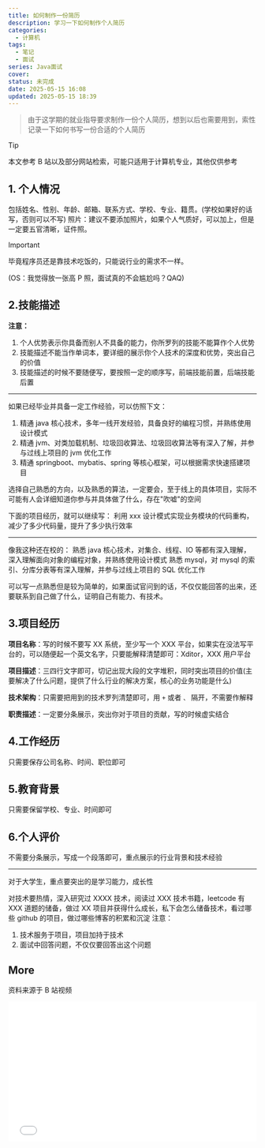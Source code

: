 ```yaml
---
title: 如何制作一份简历
description: 学习一下如何制作个人简历
categories:
  - 计算机
tags:
  - 笔记
  - 面试
series: Java面试
cover: 
status: 未完成
date: 2025-05-15 16:08
updated: 2025-05-15 18:39
---
```

> 由于这学期的就业指导要求制作一份个人简历，想到以后也需要用到，索性记录一下如何书写一份合适的个人简历
>  

> [!TIP]
> 本文参考 B 站以及部分网站检索，可能只适用于计算机专业，其他仅供参考

## 1. 个人情况
包括姓名、性别、年龄、邮箱、联系方式、学校、专业、籍贯。(学校如果好的话写，否则可以不写)
照片：建议不要添加照片，如果个人气质好，可以加上，但是一定要五官清晰，证件照。

> [!IMPORTANT]
> 毕竟程序员还是靠技术吃饭的，只能说行业的需求不一样。
>  
(OS：我觉得放一张高 P 照，面试真的不会尴尬吗？QAQ)
>  
## 2.技能描述
**注意：**
1. 个人优势表示你具备而别人不具备的能力，你所罗列的技能不能算作个人优势
2. 技能描述不能当作单词本，要详细的展示你个人技术的深度和优势，突出自己的价值
3. 技能描述的时候不要随便写，要按照一定的顺序写，前端技能前置，后端技能后置

---

如果已经毕业并具备一定工作经验，可以仿照下文：
1. 精通 java 核心技术，多年一线开发经验，具备良好的编程习惯，并熟练使用设计模式
2. 精通 jvm、对类加载机制、垃圾回收算法、垃圾回收算法等有深入了解，并参与过线上项目的 jvm 优化工作
3. 精通 springboot、mybatis、spring 等核心框架，可以根据需求快速搭建项目

选择自己熟悉的方向，以及熟悉的算法，一定要会，至于线上的具体项目，实际不可能有人会详细知道你参与并具体做了什么，存在"吹嘘"的空间

下面的项目经历，就可以继续写：
利用 xxx 设计模式实现业务模块的代码重构，减少了多少代码量，提升了多少执行效率


---

像我这种还在校的：
熟悉 java 核心技术，对集合、线程、IO 等都有深入理解，深入理解面向对象的编程对象，并熟练使用设计模式
熟悉 mysql，对 mysql 的索引、分库分表等有深入理解，并参与过线上项目的 SQL 优化工作


可以写一点熟悉但是较为简单的，如果面试官问到的话，不仅仅能回答的出来，还要联系到自己做了什么，证明自己有能力、有技术。

## 3.项目经历
**项目名称**：写的时候不要写 XX 系统，至少写一个 XXX 平台，如果实在没法写平台的，可以随便起一个英文名字，只要能解释清楚即可：Xditor，XXX 用户平台

**项目描述**：三四行文字即可，切记出现大段的文字堆积，同时突出项目的价值(主要解决了什么问题，提供了什么行业的解决方案，核心的业务功能是什么)

**技术架构**：只需要把用到的技术罗列清楚即可，用 `+` 或者 `、` 隔开，不需要作解释

**职责描述**：一定要分条展示，突出你对于项目的贡献，写的时候虚实结合

## 4.工作经历
只需要保存公司名称、时间、职位即可

## 5.教育背景
只需要保留学校、专业、时间即可

## 6.个人评价
不需要分条展示，写成一个段落即可，重点展示的行业背景和技术经验


---
对于大学生，重点要突出的是学习能力，成长性

对技术要热情，深入研究过 XXXX 技术，阅读过 XXX 技术书籍，leetcode 有 XXX 道题的储备，做过 XX 项目并获得什么成长，私下会怎么储备技术，看过哪些 github 的项目，做过哪些博客的积累和沉淀
注意：
1. 技术服务于项目，项目加持于技术
2. 面试中回答问题，不仅仅要回答出这个问题

## More

资料来源于 B 站视频

<div style="position: relative; padding-bottom: 56.25%; height: 0; overflow: hidden; max-width: 100%; height: auto;">

<iframe style="position: absolute; top: 0; left: 0; width: 100%; height: 100%;" src="//player.bilibili.com/player.html?isOutside=true&aid=113066926672125&bvid=BV1xwHreuEWq&cid=26874809279&p=2" frameborder="0" allowfullscreen></iframe>

</div>
